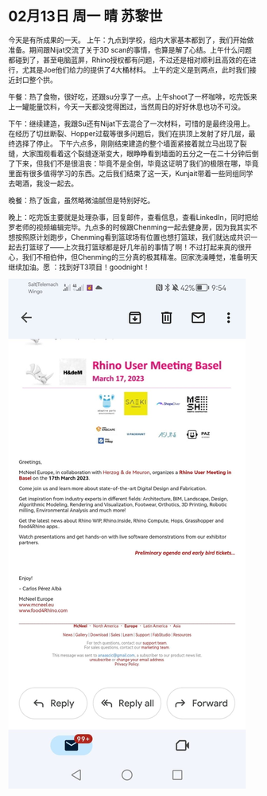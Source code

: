 # 02月13日 周一 晴 苏黎世

今天是有所成果的一天。
上午：九点到学校，组内大家基本都到了，我们开始做准备。期间跟Nijat交流了关于3D scan的事情，也算是解了心结。上午什么问题都碰到了，甚至电脑蓝屏，Rhino授权都有问题，不过还是相对顺利且高效的在进行，尤其是Joe他们给力的提供了4大桶材料。
上午的定义是到两点，此时我们接近封口整个拱。

午餐：热了食物，很好吃，还跟su分享了一点。上午shoot了一杯咖啡，吃完饭来上一罐能量饮料，今天一天都没觉得困过，当然周日的好好休息也功不可没。

下午：继续建造，我跟Su还有Nijat下去混合了一次材料，可惜的是最终没用上。在经历了切丝断裂、Hopper过载等很多问题后，我们在拱顶上发射了好几层，最终选择了停止。
下午六点多，刚刚结束建造的整个墙面紧接着就立马出现了裂缝，大家围观看着这个裂缝逐渐变大，眼睁睁看到墙面的五分之一在二十分钟后倒了下来，但我们不是很沮丧：毕竟不是全倒，毕竟这证明了我们的极限在哪，毕竟里面有很多值得学习的东西。之后我们结束了这一天，Kunjait带着一些同组同学去喝酒，我没一起去。

晚餐：热了饭盒，虽然略微油腻但是特别好吃。

晚上：吃完饭主要就是处理杂事，回复邮件，查看信息，查看LinkedIn，同时把给罗老师的视频编辑完毕。九点多的时候跟Chenming一起去健身房，因为我其实不想按照原计划跑步，Chenming看到篮球场有位置也想打篮球，我们就达成共识一起去打篮球了——上次我打篮球都是好几年前的事情了啊！不过打起来真的很开心，我们不相伯仲，但Chenming的三分真的极其精准。回家洗澡睡觉，准备明天继续加油。愿 ：找到好T3项目！goodnight！


![image](images\\63eace9751f8aac3362d6d35.jpg)






